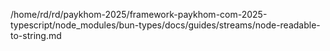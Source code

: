 /home/rd/rd/paykhom-2025/framework-paykhom-com-2025-typescript/node_modules/bun-types/docs/guides/streams/node-readable-to-string.md